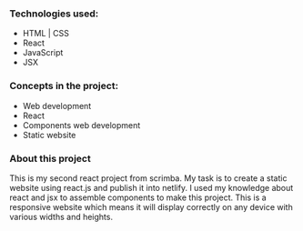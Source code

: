 
### Technologies used:

- HTML | CSS
- React 
- JavaScript
- JSX

### Concepts in the project:

- Web development
- React
- Components web development
- Static website

### About this project

This is my second react project from scrimba. My task is to create a static website using react.js and publish it into netlify. I used my knowledge about react and jsx to assemble components to make this project. This is a responsive website which means it will display correctly on any device with various widths and heights.


